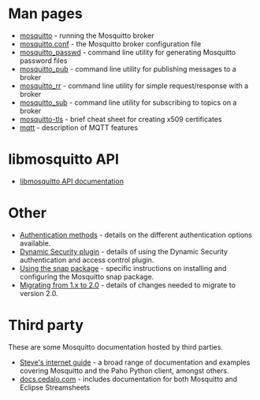 <!--
.. title: Documentation
.. slug: documentation
.. date: 2020-07-06 17:25:28 UTC
.. tags:
.. category:
.. link:
.. description:
.. type: text
-->

# Man pages

* [mosquitto] - running the Mosquitto broker
* [mosquitto.conf] - the Mosquitto broker configuration file
* [mosquitto_passwd] - command line utility for generating Mosquitto password files
* [mosquitto_pub] - command line utility for publishing messages to a broker
* [mosquitto_rr] - command line utility for simple request/response with a broker
* [mosquitto_sub] - command line utility for subscribing to topics on a broker
* [mosquitto-tls] - brief cheat sheet for creating x509 certificates
* [mqtt] - description of MQTT features

# libmosquitto API

* [libmosquitto API documentation]

# Other

* [Authentication methods] - details on the different authentication options available.
* [Dynamic Security plugin] - details of using the Dynamic Security authentication and access control plugin.
* [Using the snap package] - specific instructions on installing and configuring the Mosquitto snap package.
* [Migrating from 1.x to 2.0] - details of changes needed to migrate to version 2.0.

# Third party

These are some Mosquitto documentation hosted by third parties.

* [Steve's internet guide] - a broad range of documentation and examples
  covering Mosquitto and the Paho Python client, amongst others.
* [docs.cedalo.com] - includes documentation for both Mosquitto and Eclipse
  Streamsheets

[mosquitto]:/man/mosquitto-8.html

[mosquitto.conf]:/man/mosquitto-conf-5.html

[mosquitto_passwd]:/man/mosquitto_passwd-1.html

[mosquitto_pub]:/man/mosquitto_pub-1.html

[mosquitto_rr]:/man/mosquitto_rr-1.html

[mosquitto_sub]:/man/mosquitto_sub-1.html

[mosquitto-tls]:/man/mosquitto-tls-7.html

[mqtt]:/man/mqtt-7.html

[libmosquitto API documentation]:/api/

[Authentication methods]:/documentation/authentication-methods/

[Using the snap package]:/documentation/using-the-snap/

[Dynamic Security plugin]:/documentation/dynamic-security/

[Migrating from 1.x to 2.0]:/documentation/migrating-to-2-0/

[Steve's internet guide]: http://www.steves-internet-guide.com/

[docs.cedalo.com]: https://docs.cedalo.com/
